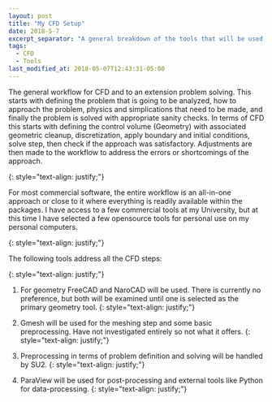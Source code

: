 ```yaml
---
layout: post
title: "My CFD Setup"
date: 2018-5-7
excerpt_separator: "A general breakdown of the tools that will be used at all stages for CFD workflow.<!--more-->"
tags:
  - CFD
  - Tools
last_modified_at: 2018-05-07T12:43:31-05:00
---
```


<p>The general workflow for CFD and to an extension problem solving. 
This starts with defining the problem that is going to be analyzed, how to approach the problem,
 physics and simplications that need to be made, and finally the problem is solved with appropriate 
sanity checks. In terms of CFD this starts with defining the control volume (Geometry) with associated 
geometric cleanup, discretization, apply boundary and initial conditions, solve step, then check if the approach was 
satisfactory. Adjustments are then made to the workflow to address the errors or shortcomings of the approach.</p>
{: style="text-align: justify;"}

<p>For most commercial software, the entire workflow is an all-in-one approach or close to it where everything is readily 
available within the packages. I have access to a few commercial tools at my University, but at this time I have selected 
a few opensource tools for personal use on my personal computers.</p>
{: style="text-align: justify;"}

<p>The following tools address all the CFD steps:</p>
{: style="text-align: justify;"}

1. For geometry FreeCAD and NaroCAD will be used. There is currently no preference, but both will be examined until one is selected as the primary geometry tool.
{: style="text-align: justify;"}

2. Gmesh will be used for the meshing step and some basic preprocessing. Have not investigated entirely so not what it offers.
{: style="text-align: justify;"}

3. Preprocessing in terms of problem definition and solving will be handled by SU2.
{: style="text-align: justify;"}

4. ParaView will be used for post-processing and external tools like Python for data-processing.
{: style="text-align: justify;"}
